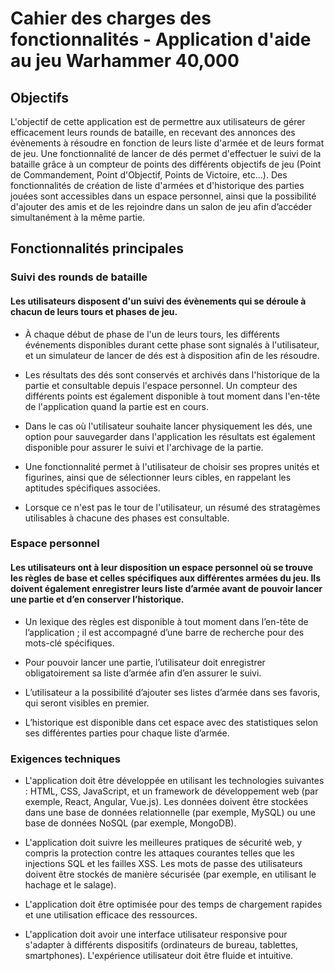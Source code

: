 # Cahier des charges des fonctionnalités - Application d'aide au jeu Warhammer 40,000

## Objectifs

L'objectif de cette application est de permettre aux utilisateurs de gérer efficacement leurs rounds de bataille, en recevant des annonces des évènements à résoudre en fonction de leurs liste d'armée et de leurs format de jeu. 
Une fonctionnalité de lancer de dés permet d'effectuer le suivi de la bataille grâce à un compteur de points des différents objectifs de jeu (Point de Commandement, Point d'Objectif, Points de Victoire, etc...).
Des fonctionnalités de création de liste d'armées et d'historique des parties jouées sont accessibles dans un espace personnel, ainsi que la possibilité d'ajouter des amis et de les rejoindre dans un salon de jeu afin d’accéder simultanément à la même partie.

## Fonctionnalités principales

    
### Suivi des rounds de bataille

#### Les utilisateurs disposent d'un suivi des évènements qui se déroule à chacun de leurs tours et phases de jeu. 

* À chaque début de phase de l'un de leurs tours, les différents événements disponibles durant cette phase sont signalés à l'utilisateur, et un simulateur de lancer de dés est à disposition afin de les résoudre. 

* Les résultats des dés sont conservés et archivés dans l'historique de la partie et consultable depuis l'espace personnel. Un compteur des différents points est également disponible à tout moment dans l'en-tête de l'application quand la partie est en cours.

* Dans le cas où l'utilisateur souhaite lancer physiquement les dés, une option pour sauvegarder dans l'application les résultats est également disponible pour assurer le suivi et l'archivage de la partie. 

* Une fonctionnalité permet à l'utilisateur de choisir ses propres unités et figurines, ainsi que de sélectionner leurs cibles, en rappelant les aptitudes spécifiques associées.

* Lorsque ce n'est pas le tour de l'utilisateur, un résumé des stratagèmes utilisables à chacune des phases est consultable.

### Espace personnel

#### Les utilisateurs ont à leur disposition un espace personnel où se trouve les règles de base et celles spécifiques aux différentes armées du jeu. Ils doivent également enregistrer leurs liste d’armée avant de pouvoir lancer une partie et d’en conserver l’historique.

* Un lexique des règles est disponible à tout moment dans l’en-tête de l’application ; il est accompagné d’une barre de recherche pour des mots-clé spécifiques.

* Pour pouvoir lancer une partie, l’utilisateur doit enregistrer obligatoirement sa liste d’armée afin d’en assurer le suivi.

* L’utilisateur a la possibilité d’ajouter ses listes d’armée dans ses favoris, qui seront visibles en premier.

* L’historique est disponible dans cet espace avec des statistiques selon ses différentes parties pour chaque liste d’armée.

### Exigences techniques

* L'application doit être développée en utilisant les technologies suivantes : HTML, CSS, JavaScript, et un framework de développement web (par exemple, React, Angular, Vue.js). Les données doivent être stockées dans une base de données relationnelle (par exemple, MySQL) ou une base de données NoSQL (par exemple, MongoDB).

* L'application doit suivre les meilleures pratiques de sécurité web, y compris la protection contre les attaques courantes telles que les injections SQL et les failles XSS. Les mots de passe des utilisateurs doivent être stockés de manière sécurisée (par exemple, en utilisant le hachage et le salage).

* L'application doit être optimisée pour des temps de chargement rapides et une utilisation efficace des ressources.

* L'application doit avoir une interface utilisateur responsive pour s'adapter à différents dispositifs (ordinateurs de bureau, tablettes, smartphones). L'expérience utilisateur doit être fluide et intuitive.
